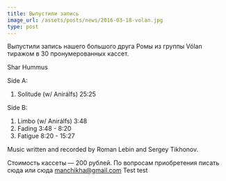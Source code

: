 ```yaml
---
title: Выпустили запись
image_url: /assets/posts/news/2016-03-18-volan.jpg
type: post
---
```

Выпустили запись нашего большого друга Ромы из группы Vólan тиражом в 30 пронумерованных кассет.

Shar
Hummus

Side A:
1. Solitude (w/ Anirálfs) 25:25

Side B:
1. Limbo (w/ Anirálfs) 3:48
2. Fading 3:48 - 8:20
3. Fatigue 8:20 - 15:27

Music written and recorded by Roman Lebin and Sergey Tikhonov.

Стоимость кассеты — 200 рублей.
По вопросам приобретения писать сюда или сюда manchikha@gmail.com
Test test
